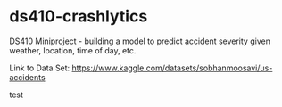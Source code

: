 # ds410-crashlytics
DS410 Miniproject - building a model to predict accident severity given weather, location, time of day, etc.

Link to Data Set: https://www.kaggle.com/datasets/sobhanmoosavi/us-accidents 

test
